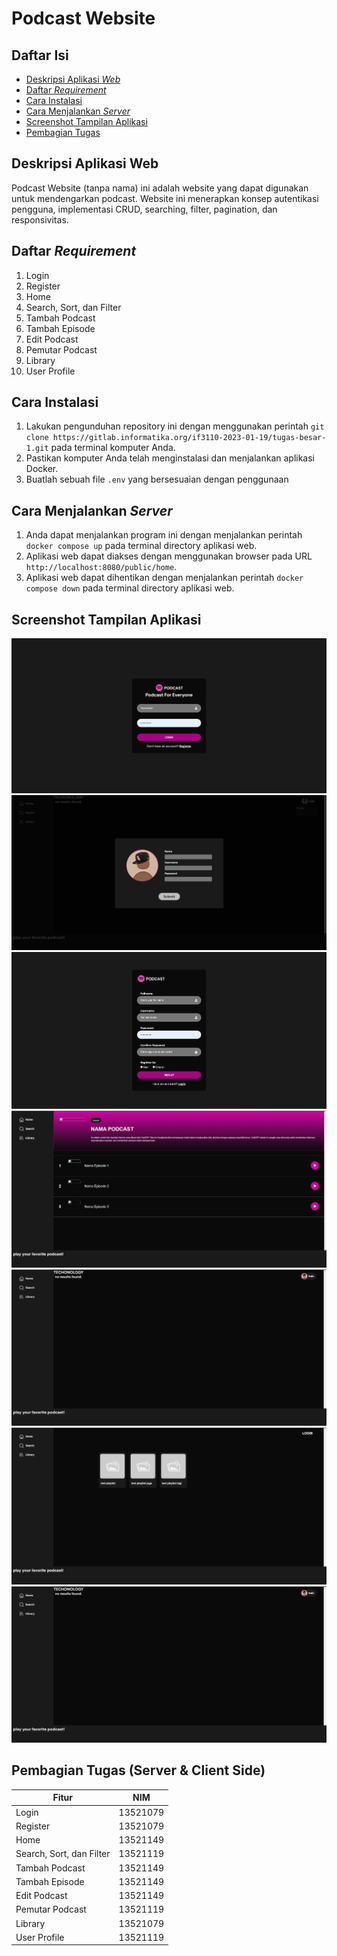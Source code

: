 # Podcast Website

## Daftar Isi
- [Deskripsi Aplikasi *Web*](#deskripsi-aplikasi-web)
- [Daftar *Requirement*](#daftar-requirement) 
- [Cara Instalasi](#cara-instalasi)
- [Cara Menjalankan *Server*](#cara-menjalankan-server)
- [Screenshot Tampilan Aplikasi](#screenshot-tampilan-aplikasi)
- [Pembagian Tugas](#pembagian-tugas-server--client-side) 

## Deskripsi Aplikasi Web
Podcast Website (tanpa nama) ini adalah website yang dapat digunakan untuk mendengarkan podcast. Website ini menerapkan konsep autentikasi pengguna, implementasi CRUD, searching, filter, pagination, dan responsivitas. 

## Daftar *Requirement*
1. Login
2. Register
3. Home
4. Search, Sort, dan Filter
5. Tambah Podcast
6. Tambah Episode
7. Edit Podcast
8. Pemutar Podcast
9. Library
10. User Profile

## Cara Instalasi
1. Lakukan pengunduhan repository ini dengan menggunakan perintah `git clone https://gitlab.informatika.org/if3110-2023-01-19/tugas-besar-1.git` pada terminal komputer Anda.
2. Pastikan komputer Anda telah menginstalasi dan menjalankan aplikasi Docker.
3. Buatlah sebuah file `.env` yang bersesuaian dengan penggunaan 

## Cara Menjalankan *Server*
1. Anda dapat menjalankan program ini dengan menjalankan perintah `docker compose up` pada terminal directory aplikasi web.
2. Aplikasi web dapat diakses dengan menggunakan browser pada URL `http://localhost:8080/public/home`. 
3. Aplikasi web dapat dihentikan dengan menjalankan perintah `docker compose down` pada terminal directory aplikasi web.

## Screenshot Tampilan Aplikasi 
![](./docs/login.png)
![](./docs/profile.png)
![](./docs/register.png)
![](./docs/episodes.png)
![](./docs/search_page.png)
![](./docs/library.png)
![](./docs/homepage.png)


## Pembagian Tugas (Server & Client Side)

| Fitur                     | NIM      | 
| --------------------------| ---------|
| Login                     | 13521079 |
| Register                  | 13521079 |
| Home                      | 13521149 |
| Search, Sort, dan Filter  | 13521119 |
| Tambah Podcast            | 13521149 |
| Tambah Episode            | 13521149 |
| Edit Podcast              | 13521149 |
| Pemutar Podcast           | 13521119 |
| Library                   | 13521079 |
| User Profile              | 13521119 |